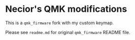 # Necior's QMK modifications

This is a `qmk_firmware` fork with my custom keymap.

Please see `readme.md` for original `qmk_firmware` README file.
